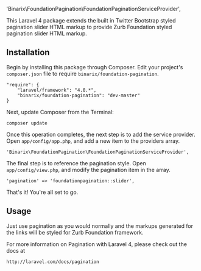 'Binarix\FoundationPagination\FoundationPaginationServiceProvider',

This Laravel 4 package extends the built in Twitter Bootstrap styled pagination slider HTML markup to provide Zurb Foundation styled pagination slider HTML markup.

## Installation

Begin by installing this package through Composer. Edit your project's `composer.json` file to require `binarix/foundation-pagination`.

    "require": {
        "laravel/framework": "4.0.*",
        "binarix/foundation-pagination": "dev-master"
    }

Next, update Composer from the Terminal:

    composer update

Once this operation completes, the next step is to add the service provider. Open `app/config/app.php`, and add a new item to the providers array.

    'Binarix\FoundationPagination\FoundationPaginationServiceProvider',

The final step is to reference the pagination style. Open `app/config/view.php`, and modify the pagination item in the array.

    'pagination' => 'foundationpagination::slider',

That's it! You're all set to go.

## Usage

Just use pagination as you would normally and the markups generated for the links will be styled for Zurb Foundation framework.

For more information on Pagination with Laravel 4, please check out the docs at

    http://laravel.com/docs/pagination